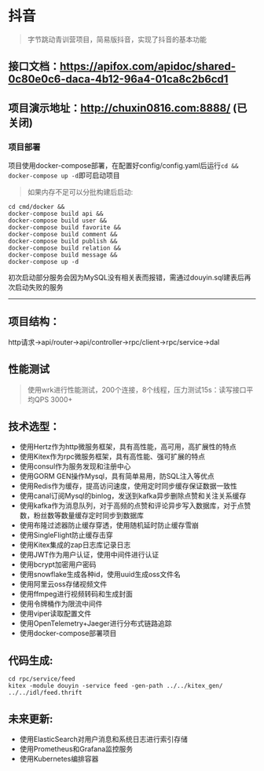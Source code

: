 # 抖音
> 字节跳动青训营项目，简易版抖音，实现了抖音的基本功能
## 接口文档：https://apifox.com/apidoc/shared-0c80e0c6-daca-4b12-96a4-01ca8c2b6cd1
## 项目演示地址：http://chuxin0816.com:8888/ (已关闭)
### 项目部署
项目使用docker-compose部署，在配置好config/config.yaml后运行`cd && docker-compose up -d`即可启动项目
> 如果内存不足可以分批构建后启动:
```shell
cd cmd/docker && 
docker-compose build api &&
docker-compose build user &&
docker-compose build favorite &&
docker-compose build comment &&
docker-compose build publish &&
docker-compose build relation &&
docker-compose build message &&
docker-compose up -d
```
初次启动部分服务会因为MySQL没有相关表而报错，需通过douyin.sql建表后再次启动失败的服务
******
## 项目结构：
http请求->api/router->api/controller->rpc/client->rpc/service->dal
##  性能测试
> 使用wrk进行性能测试，200个连接，8个线程，压力测试15s：读写接口平均QPS 3000+
## 技术选型：
* 使用Hertz作为http微服务框架，具有高性能，高可用，高扩展性的特点
* 使用Kitex作为rpc微服务框架，具有高性能、强可扩展的特点
* 使用consul作为服务发现和注册中心
* 使用GORM GEN操作Mysql，具有简单易用，防SQL注入等优点
* 使用Redis作为缓存，提高访问速度，使用定时同步缓存保证数据一致性
* 使用canal订阅Mysql的binlog，发送到kafka异步删除点赞和关注关系缓存
* 使用kafka作为消息队列，对于高频的点赞和评论异步写入数据库，对于点赞数，粉丝数等数量缓存定时同步到数据库
* 使用布隆过滤器防止缓存穿透，使用随机延时防止缓存雪崩
* 使用SingleFlight防止缓存击穿
* 使用Kitex集成的zap日志库记录日志
* 使用JWT作为用户认证，使用中间件进行认证
* 使用bcrypt加密用户密码
* 使用snowflake生成各种id，使用uuid生成oss文件名
* 使用阿里云oss存储视频文件
* 使用ffmpeg进行视频转码和生成封面
* 使用令牌桶作为限流中间件
* 使用viper读取配置文件
* 使用OpenTelemetry+Jaeger进行分布式链路追踪
* 使用docker-compose部署项目
## 代码生成:
```shell
cd rpc/service/feed
kitex -module douyin -service feed -gen-path ../../kitex_gen/ ../../idl/feed.thrift
```
## 未来更新:
* 使用ElasticSearch对用户消息和系统日志进行索引存储
* 使用Prometheus和Grafana监控服务
* 使用Kubernetes编排容器
